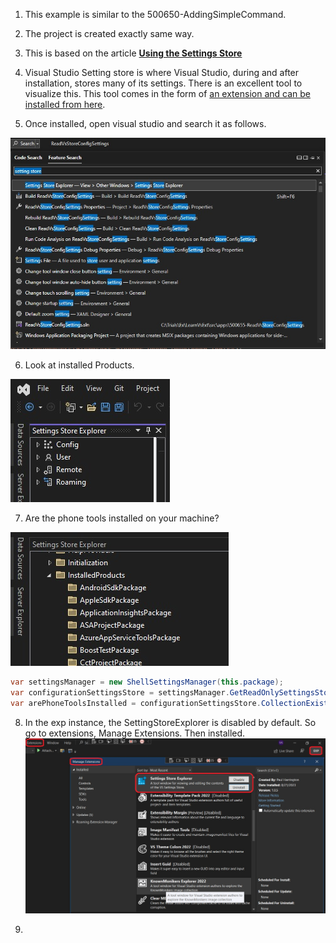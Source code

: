 

1. This example is similar to the 500650-AddingSimpleCommand. 

2. The project is created exactly same way.

3. This is based on the article [**Using the Settings Store**](https://learn.microsoft.com/en-us/visualstudio/extensibility/using-the-settings-store)

4. Visual Studio Setting store is where Visual Studio, during and after installation, stores many of its settings. There is an excellent tool to visualize this. This tool comes in the form of [an extension and can be installed from here](https://marketplace.visualstudio.com/items?itemName=PaulHarrington.SettingsStoreExplorerPreview).

5. Once installed, open visual studio and search it as follows.

![Search for settings store](images/49_50SearchForSettingStoreExplorer.jpg)

6. Look at installed Products.

![Settings Store Explorer](./images/50SettingsStoreExplorer50.jpg)

7. Are the phone tools installed on your machine?

![Settings Store Explorer Installed Products](./images/51SettingsStoreInstalledProducts50.jpg)

```cs
var settingsManager = new ShellSettingsManager(this.package);
var configurationSettingsStore = settingsManager.GetReadOnlySettingsStore(SettingsScope.Configuration);
var arePhoneToolsInstalled = configurationSettingsStore.CollectionExists(@"InstalledProducts\Microsoft Windows Phone Developer Tools");
```

8. In the exp instance, the SettingStoreExplorer is disabled by default. So go to extensions, Manage Extensions.
Then installed.
![Installed Extensions in Exp instance](images/52_50SettingStoreExplorerInExpInstance.jpg)

9. 
